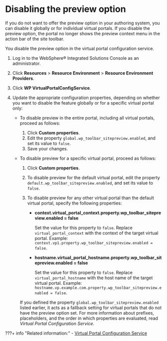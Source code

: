 # Disabling the preview option

If you do not want to offer the preview option in your authoring system, you can disable it globally or for individual virtual portals. If you disable the preview option, the portal no longer shows the preview context menu in the action bar of the site toolbar.

You disable the preview option in the virtual portal configuration service.

1.  Log in to the WebSphere® Integrated Solutions Console as an administrator.

2.  Click **Resources** \> **Resource Environment** \> **Resource Environment Providers**.

3.  Click **WP VirtualPortalConfigService**.

4.  Update the appropriate configuration properties, depending on whether you want to disable the feature globally or for a specific virtual portal only:

    -   To disable preview in the entire portal, including all virtual portals, proceed as follows:
        1.  Click **Custom properties**.
        2.  Edit the property `global.wp_toolbar_sitepreview.enabled`, and set its value to `false`.
        3.  Save your changes.
        
    -   To disable preview for a specific virtual portal, proceed as follows:

        1.  Click **Custom properties**.
        2.  To disable preview for the default virtual portal, edit the property `default.wp_toolbar_sitepreview.enabled`, and set its value to `false`.
        3.  To disable preview for any other virtual portal than the default virtual portal, specify the following properties:

            -   **context.virtual\_portal\_context.property.wp\_toolbar\_sitepreview.enabled = false**

                Set the value for this property to `false`. Replace `virtual_portal_context` with the context of the target virtual portal. Example: `context.vp1.property.wp_toolbar_sitepreview.enabled = false`.

            -   **hostname.virtual\_portal\_hostname.property.wp\_toolbar\_sitepreview.enabled = false**

                Set the value for this property to `false`. Replace `virtual_portal_hostname` with the host name of the target virtual portal. Example: `hostname.vp.example.com.property.wp_toolbar_sitepreview.enabled = false`.

        If you defined the property `global.wp_toolbar_sitepreview.enabled` listed earlier, it acts as a fallback setting for virtual portals that do not have the preview option set. For more information about prefixes, placeholders, and the order in which properties are evaluated, read *Virtual Portal Configuration Service*.



???+ info "Related information:"
    - [Virtual Portal Configuration Service](../../../../deployment/manage/config_portal_behavior/service_config_properties/portal_svc_cfg/srvcfg_virtual_portal.md)

